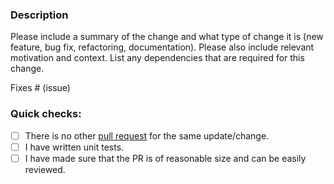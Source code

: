 ### Description

Please include a summary of the change and what type of change it is (new feature, bug fix, refactoring, documentation).
Please also include relevant motivation and context.
List any dependencies that are required for this change.

Fixes # (issue)

### Quick checks:

- [ ] There is no other [pull request](https://github.com/William-Hill/conduit-connector-nba-stats/pulls) for the same update/change.
- [ ] I have written unit tests.
- [ ] I have made sure that the PR is of reasonable size and can be easily reviewed.
